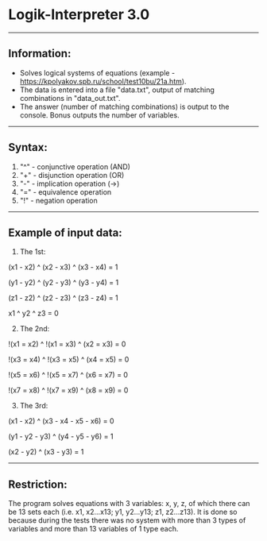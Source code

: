 # Logik-Interpreter 3.0
-----------------------------
Information:
-----------------------------
- Solves logical systems of equations (example - https://kpolyakov.spb.ru/school/test10bu/21a.htm).
- The data is entered into a file "data.txt", output of matching combinations in "data_out.txt".
- The answer (number of matching combinations) is output to the console. 
Bonus outputs the number of variables.
-----------------------------
Syntax:
-----------------------------
1) "^" - conjunctive operation (AND)
2) "+" - disjunction operation (OR)
3) "-" - implication operation (->)
4) "=" - equivalence operation
5) "!" - negation operation
-----------------------------
Example of input data:
-----------------------------

1) The 1st:
   
(x1 - x2) ^ (x2 - x3) ^ (x3 - x4) = 1 

(y1 - y2) ^ (y2 - y3) ^ (y3 - y4) = 1 

(z1 - z2) ^ (z2 - z3) ^ (z3 - z4) = 1 

x1 ^ y2 ^ z3 = 0

2) The 2nd:
   
!(x1 = x2) ^ !(x1 = x3) ^ (x2 = x3) = 0

!(x3 = x4) ^ !(x3 = x5) ^ (x4 = x5) = 0

!(x5 = x6) ^ !(x5 = x7) ^ (x6 = x7) = 0

!(x7 = x8) ^ !(x7 = x9) ^ (x8 = x9) = 0

3) The 3rd:
   
(x1 - x2) ^ (x3 - x4 - x5 - x6) = 0

(y1 - y2 - y3) ^ (y4 - y5 - y6) = 1

(x2 - y2) ^ (x3 - y3) = 1

----------------------------
Restriction:
----------------------------
The program solves equations with 3 variables: x, y, z, of which there can be 13 sets each (i.e. x1, x2...x13; y1, y2...y13; z1, z2...z13). It is done so because during the tests there was no system with more than 3 types of variables and more than 13 variables of 1 type each.
